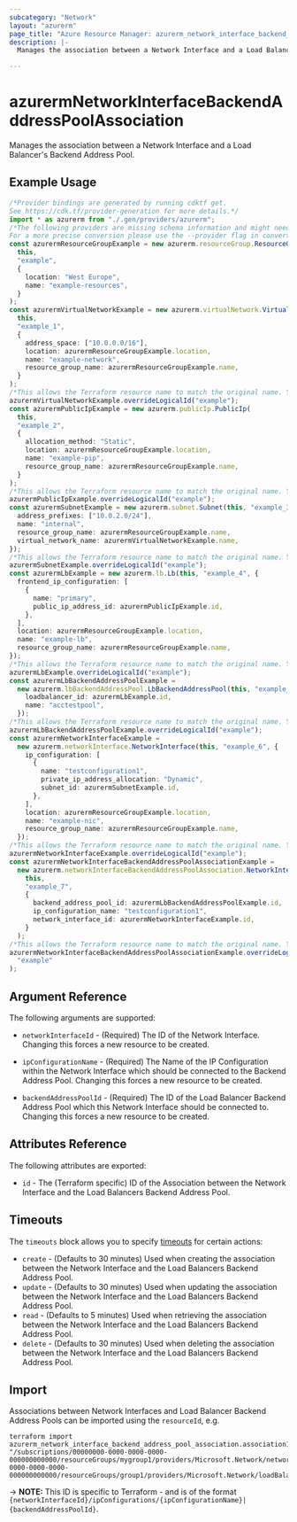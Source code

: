 ```yaml
---
subcategory: "Network"
layout: "azurerm"
page_title: "Azure Resource Manager: azurerm_network_interface_backend_address_pool_association"
description: |-
  Manages the association between a Network Interface and a Load Balancer's Backend Address Pool.

---
```


# azurermNetworkInterfaceBackendAddressPoolAssociation

Manages the association between a Network Interface and a Load Balancer's Backend Address Pool.

## Example Usage

```typescript
/*Provider bindings are generated by running cdktf get.
See https://cdk.tf/provider-generation for more details.*/
import * as azurerm from "./.gen/providers/azurerm";
/*The following providers are missing schema information and might need manual adjustments to synthesize correctly: azurerm.
For a more precise conversion please use the --provider flag in convert.*/
const azurermResourceGroupExample = new azurerm.resourceGroup.ResourceGroup(
  this,
  "example",
  {
    location: "West Europe",
    name: "example-resources",
  }
);
const azurermVirtualNetworkExample = new azurerm.virtualNetwork.VirtualNetwork(
  this,
  "example_1",
  {
    address_space: ["10.0.0.0/16"],
    location: azurermResourceGroupExample.location,
    name: "example-network",
    resource_group_name: azurermResourceGroupExample.name,
  }
);
/*This allows the Terraform resource name to match the original name. You can remove the call if you don't need them to match.*/
azurermVirtualNetworkExample.overrideLogicalId("example");
const azurermPublicIpExample = new azurerm.publicIp.PublicIp(
  this,
  "example_2",
  {
    allocation_method: "Static",
    location: azurermResourceGroupExample.location,
    name: "example-pip",
    resource_group_name: azurermResourceGroupExample.name,
  }
);
/*This allows the Terraform resource name to match the original name. You can remove the call if you don't need them to match.*/
azurermPublicIpExample.overrideLogicalId("example");
const azurermSubnetExample = new azurerm.subnet.Subnet(this, "example_3", {
  address_prefixes: ["10.0.2.0/24"],
  name: "internal",
  resource_group_name: azurermResourceGroupExample.name,
  virtual_network_name: azurermVirtualNetworkExample.name,
});
/*This allows the Terraform resource name to match the original name. You can remove the call if you don't need them to match.*/
azurermSubnetExample.overrideLogicalId("example");
const azurermLbExample = new azurerm.lb.Lb(this, "example_4", {
  frontend_ip_configuration: [
    {
      name: "primary",
      public_ip_address_id: azurermPublicIpExample.id,
    },
  ],
  location: azurermResourceGroupExample.location,
  name: "example-lb",
  resource_group_name: azurermResourceGroupExample.name,
});
/*This allows the Terraform resource name to match the original name. You can remove the call if you don't need them to match.*/
azurermLbExample.overrideLogicalId("example");
const azurermLbBackendAddressPoolExample =
  new azurerm.lbBackendAddressPool.LbBackendAddressPool(this, "example_5", {
    loadbalancer_id: azurermLbExample.id,
    name: "acctestpool",
  });
/*This allows the Terraform resource name to match the original name. You can remove the call if you don't need them to match.*/
azurermLbBackendAddressPoolExample.overrideLogicalId("example");
const azurermNetworkInterfaceExample =
  new azurerm.networkInterface.NetworkInterface(this, "example_6", {
    ip_configuration: [
      {
        name: "testconfiguration1",
        private_ip_address_allocation: "Dynamic",
        subnet_id: azurermSubnetExample.id,
      },
    ],
    location: azurermResourceGroupExample.location,
    name: "example-nic",
    resource_group_name: azurermResourceGroupExample.name,
  });
/*This allows the Terraform resource name to match the original name. You can remove the call if you don't need them to match.*/
azurermNetworkInterfaceExample.overrideLogicalId("example");
const azurermNetworkInterfaceBackendAddressPoolAssociationExample =
  new azurerm.networkInterfaceBackendAddressPoolAssociation.NetworkInterfaceBackendAddressPoolAssociation(
    this,
    "example_7",
    {
      backend_address_pool_id: azurermLbBackendAddressPoolExample.id,
      ip_configuration_name: "testconfiguration1",
      network_interface_id: azurermNetworkInterfaceExample.id,
    }
  );
/*This allows the Terraform resource name to match the original name. You can remove the call if you don't need them to match.*/
azurermNetworkInterfaceBackendAddressPoolAssociationExample.overrideLogicalId(
  "example"
);

```

## Argument Reference

The following arguments are supported:

*   `networkInterfaceId` - (Required) The ID of the Network Interface. Changing this forces a new resource to be created.

*   `ipConfigurationName` - (Required) The Name of the IP Configuration within the Network Interface which should be connected to the Backend Address Pool. Changing this forces a new resource to be created.

*   `backendAddressPoolId` - (Required) The ID of the Load Balancer Backend Address Pool which this Network Interface should be connected to. Changing this forces a new resource to be created.

## Attributes Reference

The following attributes are exported:

* `id` - The (Terraform specific) ID of the Association between the Network Interface and the Load Balancers Backend Address Pool.

## Timeouts

The `timeouts` block allows you to specify [timeouts](https://www.terraform.io/language/resources/syntax#operation-timeouts) for certain actions:

* `create` - (Defaults to 30 minutes) Used when creating the association between the Network Interface and the Load Balancers Backend Address Pool.
* `update` - (Defaults to 30 minutes) Used when updating the association between the Network Interface and the Load Balancers Backend Address Pool.
* `read` - (Defaults to 5 minutes) Used when retrieving the association between the Network Interface and the Load Balancers Backend Address Pool.
* `delete` - (Defaults to 30 minutes) Used when deleting the association between the Network Interface and the Load Balancers Backend Address Pool.

## Import

Associations between Network Interfaces and Load Balancer Backend Address Pools can be imported using the `resourceId`, e.g.

```console
terraform import azurerm_network_interface_backend_address_pool_association.association1 "/subscriptions/00000000-0000-0000-0000-000000000000/resourceGroups/mygroup1/providers/Microsoft.Network/networkInterfaces/nic1/ipConfigurations/example|/subscriptions/00000000-0000-0000-0000-000000000000/resourceGroups/group1/providers/Microsoft.Network/loadBalancers/lb1/backendAddressPools/pool1"
```

\-> **NOTE:** This ID is specific to Terraform - and is of the format `{networkInterfaceId}/ipConfigurations/{ipConfigurationName}|{backendAddressPoolId}`.
